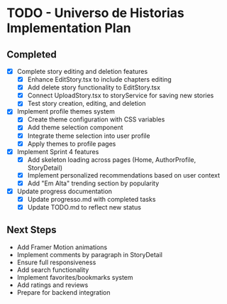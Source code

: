 # TODO - Universo de Historias Implementation Plan

## Completed
- [x] Complete story editing and deletion features
  - [x] Enhance EditStory.tsx to include chapters editing
  - [x] Add delete story functionality to EditStory.tsx
  - [x] Connect UploadStory.tsx to storyService for saving new stories
  - [x] Test story creation, editing, and deletion
- [x] Implement profile themes system
  - [x] Create theme configuration with CSS variables
  - [x] Add theme selection component
  - [x] Integrate theme selection into user profile
  - [x] Apply themes to profile pages
- [x] Implement Sprint 4 features
  - [x] Add skeleton loading across pages (Home, AuthorProfile, StoryDetail)
  - [x] Implement personalized recommendations based on user context
  - [x] Add "Em Alta" trending section by popularity
- [x] Update progress documentation
  - [x] Update progresso.md with completed tasks
  - [x] Update TODO.md to reflect new status

## Next Steps
- Add Framer Motion animations
- Implement comments by paragraph in StoryDetail
- Ensure full responsiveness
- Add search functionality
- Implement favorites/bookmarks system
- Add ratings and reviews
- Prepare for backend integration
